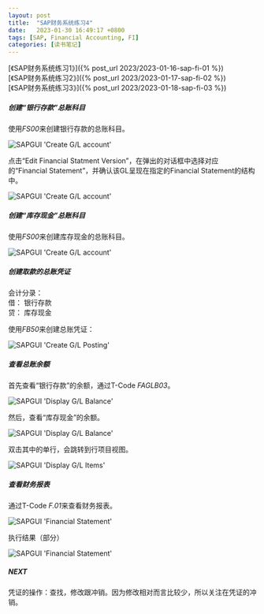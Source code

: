 ```yaml
---
layout: post
title:  "SAP财务系统练习4"
date:   2023-01-30 16:49:17 +0800
tags: [SAP, Financial Accounting, FI]
categories: [读书笔记]
---
```


[《SAP财务系统练习1》]({% post_url 2023/2023-01-16-sap-fi-01 %})   
[《SAP财务系统练习2》]({% post_url 2023/2023-01-17-sap-fi-02 %})    
[《SAP财务系统练习3》]({% post_url 2023/2023-01-18-sap-fi-03 %})    

##### 创建“银行存款”总账科目

使用*FS00*来创建银行存款的总账科目。

![SAPGUI 'Create G/L account'](/assets/uploads/2023/01/gl_cash_in_bank.png)

点击“Edit Financial Statment Version”，在弹出的对话框中选择对应的“Financial Statement”，并确认该GL呈现在指定的Financial Statement的结构中。

![SAPGUI 'Create G/L account'](/assets/uploads/2023/01/fs00_2.png)


##### 创建“库存现金”总账科目

使用*FS00*来创建库存现金的总账科目。

![SAPGUI 'Create G/L account'](/assets/uploads/2023/01/gl_cash_on_hand.png)


##### 创建取款的总账凭证

会计分录：   
借： 银行存款   
    贷： 库存现金    

使用*FB50*来创建总账凭证：    

![SAPGUI 'Create G/L Posting'](/assets/uploads/2023/01/fb50_001.png)


##### 查看总账余额

首先查看“银行存款”的余额，通过T-Code *FAGLB03*。

![SAPGUI 'Display G/L Balance'](/assets/uploads/2023/01/faglb03_01.png)

然后，查看“库存现金”的余额。

![SAPGUI 'Display G/L Balance'](/assets/uploads/2023/01/faglb03_02.png)

双击其中的单行，会跳转到行项目视图。

![SAPGUI 'Display G/L Items'](/assets/uploads/2023/01/faglb03_03.png)


##### 查看财务报表

通过T-Code *F.01*来查看财务报表。

![SAPGUI 'Financial Statement'](/assets/uploads/2023/01/F.01_01.png)

执行结果（部分）    

![SAPGUI 'Financial Statement'](/assets/uploads/2023/01/F.01_02.png)

##### NEXT

凭证的操作：查找，修改跟冲销。因为修改相对而言比较少，所以关注在凭证的冲销。

